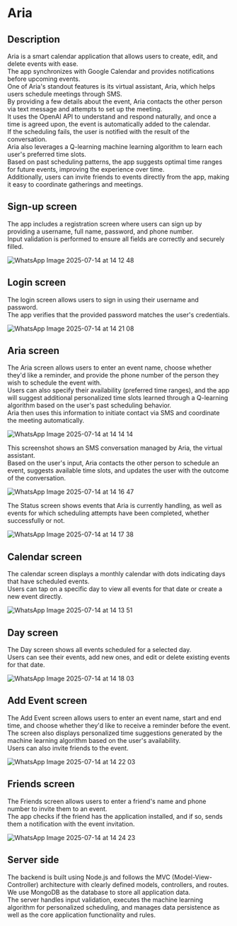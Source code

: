 # Aria
## Description
Aria is a smart calendar application that allows users to create, edit, and delete events with ease.<br>
The app synchronizes with Google Calendar and provides notifications before upcoming events.<br>
One of Aria's standout features is its virtual assistant, Aria, which helps users schedule meetings through SMS.<br>
By providing a few details about the event, Aria contacts the other person via text message and attempts to set up the meeting.<br>
It uses the OpenAI API to understand and respond naturally, and once a time is agreed upon, the event is automatically added to the calendar.<br>
If the scheduling fails, the user is notified with the result of the conversation.<br>
Aria also leverages a Q-learning machine learning algorithm to learn each user's preferred time slots.<br>
Based on past scheduling patterns, the app suggests optimal time ranges for future events, improving the experience over time.<br>
Additionally, users can invite friends to events directly from the app, making it easy to coordinate gatherings and meetings.<br>

## Sign-up screen
The app includes a registration screen where users can sign up by providing a username, full name, password, and phone number.<br>
Input validation is performed to ensure all fields are correctly and securely filled.<br>


![WhatsApp Image 2025-07-14 at 14 12 48](https://github.com/user-attachments/assets/044bef48-7fb7-4b18-a431-815398283c17)

## Login screen
The login screen allows users to sign in using their username and password.<br>
The app verifies that the provided password matches the user's credentials.<br>

![WhatsApp Image 2025-07-14 at 14 21 08](https://github.com/user-attachments/assets/a041d5d9-915b-4917-a4b6-209c95d91925)

## Aria screen
The Aria screen allows users to enter an event name, choose whether they'd like a reminder, and provide the phone number of the person they wish to schedule the event with.<br> Users can also specify their availability (preferred time ranges), and the app will suggest additional personalized time slots learned through a Q-learning algorithm based on the user's past scheduling behavior.<br> Aria then uses this information to initiate contact via SMS and coordinate the meeting automatically.<br>

![WhatsApp Image 2025-07-14 at 14 14 14](https://github.com/user-attachments/assets/20e9d976-2ddf-4a84-a743-7a41e685e638)

This screenshot shows an SMS conversation managed by Aria, the virtual assistant.<br>
Based on the user's input, Aria contacts the other person to schedule an event, suggests available time slots, and updates the user with the outcome of the conversation.<br>


![WhatsApp Image 2025-07-14 at 14 16 47](https://github.com/user-attachments/assets/96e72753-5c49-49eb-9cab-ed6c40d2ccaa)

The Status screen shows events that Aria is currently handling, as well as events for which scheduling attempts have been completed, whether successfully or not.<br>

![WhatsApp Image 2025-07-14 at 14 17 38](https://github.com/user-attachments/assets/2124907c-b7d6-4649-8963-68feaf2a8b31)


## Calendar screen
The calendar screen displays a monthly calendar with dots indicating days that have scheduled events.<br>
Users can tap on a specific day to view all events for that date or create a new event directly.<br>

![WhatsApp Image 2025-07-14 at 14 13 51](https://github.com/user-attachments/assets/67400f91-d4ca-404f-9d54-5a68d25b7691)

## Day screen
The Day screen shows all events scheduled for a selected day.<br>
Users can see their events, add new ones, and edit or delete existing events for that date.<br>

![WhatsApp Image 2025-07-14 at 14 18 03](https://github.com/user-attachments/assets/0c972a4b-8601-4171-96c0-50e085c7a36a)

## Add Event screen
The Add Event screen allows users to enter an event name, start and end time, and choose whether they'd like to receive a reminder before the event.<br>
The screen also displays personalized time suggestions generated by the machine learning algorithm based on the user's availability.<br>
Users can also invite friends to the event.<br>

![WhatsApp Image 2025-07-14 at 14 22 03](https://github.com/user-attachments/assets/ad6a4323-f3e5-4fe3-9812-e47965c2310b)

## Friends screen 
The Friends screen allows users to enter a friend's name and phone number to invite them to an event.<br>
The app checks if the friend has the application installed, and if so, sends them a notification with the event invitation.<br>

![WhatsApp Image 2025-07-14 at 14 24 23](https://github.com/user-attachments/assets/88ee9e1c-ac21-4704-bf5f-8d204b5755ad)

## Server side
The backend is built using Node.js and follows the MVC (Model-View-Controller) architecture with clearly defined models, controllers, and routes.<br> We use MongoDB as the database to store all application data.<br>
The server handles input validation, executes the machine learning algorithm for personalized scheduling, and manages data persistence as well as the core application functionality and rules.<br>













